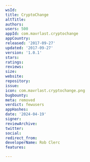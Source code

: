 ```yaml
---
wsId: 
title: CryptoChange
altTitle: 
authors: 
users: 500
appId: com.mavrlast.cryptochange
appCountry: 
released: '2017-09-27'
updated: '2017-09-27'
version: '1.0.1'
stars: 
ratings: 
reviews: 
size: 
website: 
repository: 
issue: 
icon: com.mavrlast.cryptochange.png
bugbounty: 
meta: removed
verdict: fewusers
appHashes: 
date: '2024-04-19'
signer: 
reviewArchive: 
twitter: 
social: 
redirect_from: 
developerName: Rob Clerc
features: 

---
```


